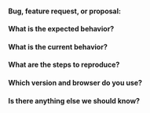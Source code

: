 #### Bug, feature request, or proposal:


#### What is the expected behavior?


#### What is the current behavior?


#### What are the steps to reproduce?


#### Which version and browser do you use?


#### Is there anything else we should know?
